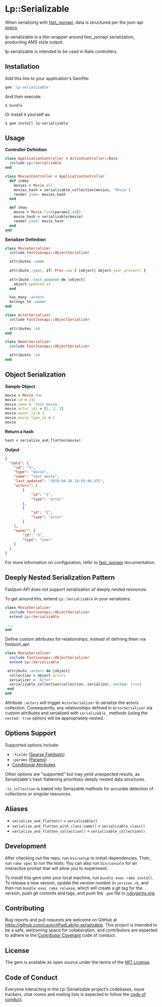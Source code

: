 # Lp::Serializable

When serializing with [fast_jsonapi](https://github.com/Netflix/fast_jsonapi), data is structured per the json-api [specs](http://jsonapi.org/format/).

lp-serializable is a thin wrapper around fast_jsonapi serialization, producting AMS style output.

lp-serializable is intended to be used in Rails controllers.

## Installation

Add this line to your application's Gemfile:

```ruby
gem 'lp-serializable'
```

And then execute:

    $ bundle

Or install it yourself as:

    $ gem install lp-serializable

## Usage

**Controller Definition**

```ruby
class ApplicationController < ActionController::Base
  include Lp::Serializable
end

class MoviesController < ApplicationController
  def index
    movies = Movie.all
    movies_hash = serializable_collection(movies, 'Movie')
    render json: movies_hash
  end

  def show
    movie = Movie.find(params[:id])
    movie_hash = serializable(movie)
    render json: movie_hash
  end
end
```

**Serializer Definition**

```ruby
class MovieSerializer
  include FastJsonapi::ObjectSerializer

  attributes :name
  
  attribute :year, if: Proc.new { |object| object.year.present? }
  
  attribute :last_updated do |object|
    object.updated_at
  end

  has_many :actors
  belongs_to :owner
end

class ActorSerializer
  include FastJsonapi::ObjectSerializer
    
  attributes :id
end

class OwnerSerializer
  include FastJsonapi::ObjectSerializer

  attributes :id
end
```

## Object Serialization
**Sample Object**

```ruby
movie = Movie.new
movie.id = 232
movie.name = 'test movie'
movie.actor_ids = [1, 2, 3]
movie.owner_id = 3
movie.movie_type_id = 1
movie
```

**Return a hash**
```ruby
hash = serialize_and_flatten(movie)
```

**Output**

```json
{
  "data": {
    "id": "3",
    "type": "movie",
    "name": "test movie",
    "last_updated": "2019-04-26 18:55:46 UTC",
    "actors": [
        {
            "id": "1",
            "type": "actor"
        },
        {
            "id": "2",
            "type": "actor"
        }
    ],
    "owner": {
        "id": "3",
        "type": "user"
    }
  }
}

```

For more information on configuration, refer to [fast_jsonapi](https://github.com/Netflix/fast_jsonapi#customizable-options) documentation.

## Deeply Nested Serialization Pattern

Fastjson API does not support serialization of deeply nested resources.

To get around this, extend `Lp::Serializable` in your serializers:

```ruby
class MovieSerializer
  include FastJsonapi::ObjectSerializer
  extend Lp::Serializable

 ...
end
```

Define custom attributes for relationships, instead of defining them via fastjson_api:

```ruby
class MovieSerializer
  include FastJsonapi::ObjectSerializer
  extend Lp::Serializable

 attribute :actors do |object|
  collection = object.actors
  serializer = 'Actor'
  serializable_collection(collection, serializer, nested: true)
 end
end
```

Attribute `:actors` will trigger `ActorSerializer` to serialize the actors collection. Consequently, any relationships defined in `ActorSerializer` via custom attributes and serialized with `serializable_` methods (using the `nested: true` option) will be appropriately nested.


## Options Support

Supported options include:

- `:fields` ([Sparse Fieldsets](https://github.com/Netflix/fast_jsonapi#sparse-fieldsets))
- `:params` ([Params](https://github.com/Netflix/fast_jsonapi#params))
- [Conditional Attributes](https://github.com/Netflix/fast_jsonapi#conditional-attributes)

Other options are "supported" but may yeild unexpected results, as Serializable's hash flattening prioritizes deeply nested data structures.

`:is_collection` is baked into Seriazable methods for accurate detection of collections or singular resources.

## Aliases

- `serialize_and_flatten()` = `serializable()`
- `serialize_and_flatten_with_class_name()` = `serializable_class()`
- `serialize_and_flatten_collection()` = `serializable_collection()`


## Development

After checking out the repo, run `bin/setup` to install dependencies. Then, run `rake spec` to run the tests. You can also run `bin/console` for an interactive prompt that will allow you to experiment.

To install this gem onto your local machine, run `bundle exec rake install`. To release a new version, update the version number in `version.rb`, and then run `bundle exec rake release`, which will create a git tag for the version, push git commits and tags, and push the `.gem` file to [rubygems.org](https://rubygems.org).

## Contributing

Bug reports and pull requests are welcome on GitHub at https://github.com/LaunchPadLab/lp-serializable. This project is intended to be a safe, welcoming space for collaboration, and contributors are expected to adhere to the [Contributor Covenant](http://contributor-covenant.org) code of conduct.

## License

The gem is available as open source under the terms of the [MIT License](https://opensource.org/licenses/MIT).

## Code of Conduct

Everyone interacting in the Lp::Serializable project’s codebases, issue trackers, chat rooms and mailing lists is expected to follow the [code of conduct](https://github.com/LaunchPadLab/lp-serializable/blob/master/CODE_OF_CONDUCT.md).
